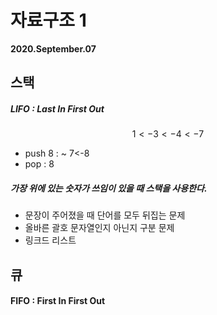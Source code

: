 # 자료구조 1

**2020.September.07**



## 스택

##### LIFO : Last In First Out

$$
1 <- 3 <-4 <-7
$$

- push 8 : ~ 7<-8
- pop : 8



##### 가장 위에 있는 숫자가 쓰임이 있을 때 스택을 사용한다.

* 문장이 주어졌을 때 단어를 모두 뒤집는 문제
* 올바른 괄호 문자열인지 아닌지 구분 문제
* 링크드 리스트





## 큐

#### FIFO : First In First Out





